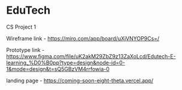 # EduTech
CS Project 1

Wireframe link - https://miro.com/app/board/uXjVNYOP9Cs=/

Prototype link - https://www.figma.com/file/uK2akM29ZbZ9z13ZaXoLcd/Edutech-E-learning_%D0%B0pp?type=design&node-id=0-1&mode=design&t=sQ5GBzVM4rrfowia-0

landing page - https://coming-soon-eight-theta.vercel.app/


